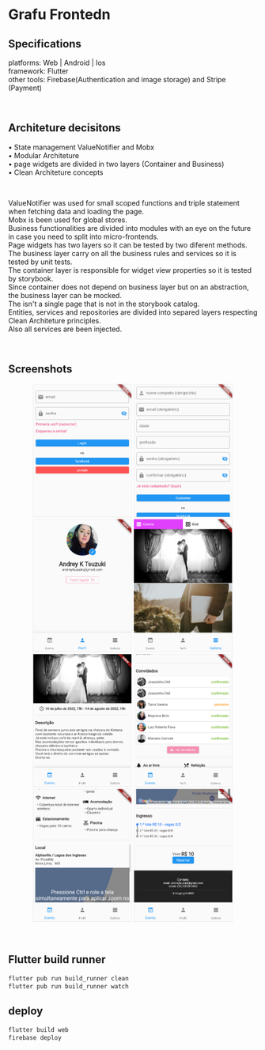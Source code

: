 # Grafu Frontedn

## Specifications 
platforms: Web | Android | Ios <br>
framework: Flutter <br>
other tools: Firebase(Authentication and image storage) and Stripe (Payment) <br>

<br>
 
## Architeture decisitons
• State management ValueNotifier and Mobx <br>
• Modular Architeture <br>
• page widgets are divided in two layers (Container and Business) <br>
• Clean Architeture concepts <br>

<br>

ValueNotifier was used for small scoped functions and triple statement when fetching data and loading the page. <br>
Mobx is been used for global stores. <br>
Business functionalities are divided into modules with an eye on the future in case you need to split into micro-frontends. <br>
Page widgets has two layers so it can be tested by two diferent methods.<br>
The business layer carry on all the business rules and services so it is tested by unit tests. <br>
The container layer is responsible for widget view properties so it is tested by storybook. <br>
Since container does not depend on business layer but on an abstraction, the business layer can be mocked. <br>
The isn't a single page that is not in the storybook catalog. <br>
Entities, services and repositories are divided into separed layers respecting Clean Architeture principles. <br>
Also all services are been injected. <br>

<br>

## Screenshots
<p align="center">
  <img src="./screenshots/login.png" width="200" title="hover text">
  <img src="./screenshots/register.png" width="200" title="hover text">
  <img src="./screenshots/profile.png" width="200" title="hover text">
  <img src="./screenshots/gallery.png" width="200" title="hover text">
  <img src="./screenshots/playday1.png" width="200" title="hover text">
 <img src="./screenshots/playday2.png" width="200" title="hover text">
 <img src="./screenshots/playday3.png" width="200" title="hover text">
 <img src="./screenshots/playday4.png" width="200" title="hover text">
</p>

<br>

## Flutter build runner

```
flutter pub run build_runner clean
flutter pub run build_runner watch
```

## deploy

```
flutter build web
firebase deploy
```
